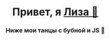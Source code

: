 <h1 align="center">Привет, я <a href="#" target="_blank"> Лиза 👋</a> 
<h3 align="center">Ниже мои танцы с бубной и JS 👯</h3>

<!--
**burlake/burlake** is a ✨ _special_ ✨ repository because its `README.md` (this file) appears on your GitHub profile.

Here are some ideas to get you started:

- 🔭 I’m currently working on ...
- 🌱 I’m currently learning ...
- 👯 I’m looking to collaborate on ...
- 🤔 I’m looking for help with ...
- 💬 Ask me about ...
- 📫 How to reach me: ...
- 😄 Pronouns: ...
- ⚡ Fun fact: ...
-->
